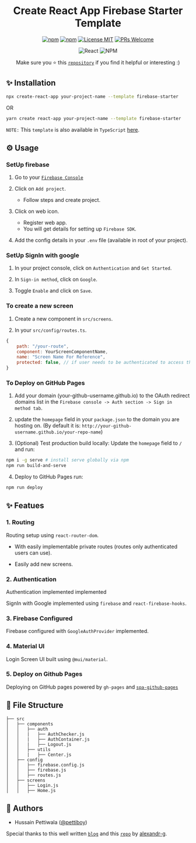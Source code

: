 <div align="center">

# Create React App Firebase Starter Template

[![npm](https://img.shields.io/npm/v/cra-template-firebase-starter.svg)](https://npmjs.com/package/cra-template-firebase-starter)
[![npm](https://img.shields.io/npm/dy/cra-template-firebase-starter.svg)](https://npmjs.com/package/cra-template-firebase-starter)
[![License MIT](https://img.shields.io/badge/license-MIT-orange.svg?style=flat)](https://raw.githubusercontent.com/pettiboy/cra-template-firebase-starter/main/LICENSE)
[![PRs Welcome](https://img.shields.io/badge/PRs-Welcome-brightgreen.svg)](https://github.com/pettiboy/cra-template-firebase-starter/pulls)

![React](https://img.shields.io/badge/React-20232A?style=for-the-badge&logo=react&logoColor=61DAFB)
![NPM](https://img.shields.io/badge/npm-CB3837?style=for-the-badge&logo=npm&logoColor=white)

Make sure you ⭐️ this [`repository`](https://github.com/pettiboy/cra-template-firebase-starter) if you find it helpful or interesting :)

</div>

## ✨ Installation

```bash
npx create-react-app your-project-name --template firebase-starter
```

OR

```bash
yarn create react-app your-project-name --template firebase-starter
```

`NOTE:` This `template` is also available in `TypeScript` [here](https://github.com/pettiboy/cra-template-typescript-firebase).

## ⚙️ Usage

### SetUp firebase

1. Go to your [`Firebase Console`](https://console.firebase.google.com/)

2. Click on `Add project`.

   - Follow steps and create project.

3. Click on web icon.

   - Register web app.
   - You will get details for setting up `Firebase SDK`.

4. Add the config details in your `.env` file (available in root of your project).

### SetUp SignIn with google

1. In your project console, click on `Authentication` and `Get Started`.

2. In `Sign-in method`, click on `Google`.

3. Toggle `Enable` and click on `Save`.

### To create a new screen

1. Create a new component in `src/screens`.

2. In your `src/config/routes.ts`.

```js
{
    path: "/your-route",
    component: YourScreenComponentName,
    name: "Screen Name For Reference",
    protected: false, // if user needs to be authenticated to access this screen
}
```

### To Deploy on GitHub Pages

1. Add your domain (your-github-username.github.io) to the OAuth redirect domains list in the `Firebase console -> Auth section -> Sign in method tab`.

2. update the `homepage` field in your `package.json` to the domain you are hosting on. (By default it is: `http://your-github-username.github.io/your-repo-name`)

3. (Optional) Test production build locally: Update the `homepage` field to `/` and run:

```bash
npm i -g serve # install serve globally via npm
npm run build-and-serve
```

4. Deploy to GitHub Pages run:

```bash
npm run deploy
```

## ✨ Featues

### 1. Routing

Routing setup using `react-router-dom`.

- With easily implementable private routes (routes only authenticated users can use).

- Easily add new screens.

### 2. Authentication

Authentication implemented implemented

SignIn with Google implemented using `firebase` and `react-firebase-hooks`.

### 3. Firebase Configured

Firebase configured with `GoogleAuthProvider` implemented.

### 4. Material UI

Login Screen UI built using `@mui/material`.

### 5. Deploy on Github Pages

Deploying on GitHub pages powered by `gh-pages` and [`spa-github-pages`](https://github.com/rafgraph/spa-github-pages)

## 🔧 File Structure

```
├── src
│   ├── components
│   │   ├── auth
│   │   |   ├── AuthChecker.js
│   │   |   ├── AuthContainer.js
│   │   |   ├── Logout.js
│   │   ├── utils
│   │   |   ├── Center.js
│   ├── config
│   │   ├── firebase.config.js
│   │   ├── firebase.js
│   │   ├── routes.js
│   ├── screens
│   │   ├── Login.js
│   │   ├── Home.js
```

## 📝 Authors

- Hussain Pettiwala ([@pettiboy](https://github.com/pettiboy))

Special thanks to this well written [`blog`](https://grischuk.de/how-to-create-custom-create-react-app-cra-templates) and this [`repo`](https://github.com/alexandr-g/cra-template-typescript-redux) by [alexandr-g](https://github.com/alexandr-g).
